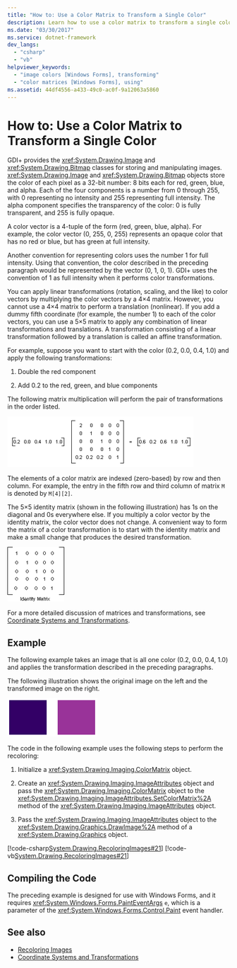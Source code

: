 ```yaml
---
title: "How to: Use a Color Matrix to Transform a Single Color"
description: Learn how to use a color matrix to transform a single color using the System.Drawing.Image and System.Drawing.Bitmap objects.
ms.date: "03/30/2017"
ms.service: dotnet-framework
dev_langs:
  - "csharp"
  - "vb"
helpviewer_keywords:
  - "image colors [Windows Forms], transforming"
  - "color matrices [Windows Forms], using"
ms.assetid: 44df4556-a433-49c0-ac0f-9a12063a5860
---
```

# How to: Use a Color Matrix to Transform a Single Color

GDI+ provides the <xref:System.Drawing.Image> and <xref:System.Drawing.Bitmap> classes for storing and manipulating images. <xref:System.Drawing.Image> and <xref:System.Drawing.Bitmap> objects store the color of each pixel as a 32-bit number: 8 bits each for red, green, blue, and alpha. Each of the four components is a number from 0 through 255, with 0 representing no intensity and 255 representing full intensity. The alpha component specifies the transparency of the color: 0 is fully transparent, and 255 is fully opaque.

A color vector is a 4-tuple of the form (red, green, blue, alpha). For example, the color vector (0, 255, 0, 255) represents an opaque color that has no red or blue, but has green at full intensity.

Another convention for representing colors uses the number 1 for full intensity. Using that convention, the color described in the preceding paragraph would be represented by the vector (0, 1, 0, 1). GDI+ uses the convention of 1 as full intensity when it performs color transformations.

You can apply linear transformations (rotation, scaling, and the like) to color vectors by multiplying the color vectors by a 4×4 matrix. However, you cannot use a 4×4 matrix to perform a translation (nonlinear). If you add a dummy fifth coordinate (for example, the number 1) to each of the color vectors, you can use a 5×5 matrix to apply any combination of linear transformations and translations. A transformation consisting of a linear transformation followed by a translation is called an affine transformation.

For example, suppose you want to start with the color (0.2, 0.0, 0.4, 1.0) and apply the following transformations:

1. Double the red component

2. Add 0.2 to the red, green, and blue components

The following matrix multiplication will perform the pair of transformations in the order listed.

![Screenshot of a transformation multiplication matrix.](./media/how-to-use-a-color-matrix-to-transform-a-single-color/multiplication-color-matrix.gif)

The elements of a color matrix are indexed (zero-based) by row and then column. For example, the entry in the fifth row and third column of matrix `M` is denoted by `M[4][2]`.

The 5×5 identity matrix (shown in the following illustration) has 1s on the diagonal and 0s everywhere else. If you multiply a color vector by the identity matrix, the color vector does not change. A convenient way to form the matrix of a color transformation is to start with the identity matrix and make a small change that produces the desired transformation.

![Screenshot of a 5x5 identity matrix for color transformation.](./media/how-to-use-a-color-matrix-to-transform-a-single-color/5x5-identity-matrix-color-transformation.gif)

For a more detailed discussion of matrices and transformations, see [Coordinate Systems and Transformations](coordinate-systems-and-transformations.md).

## Example

The following example takes an image that is all one color (0.2, 0.0, 0.4, 1.0) and applies the transformation described in the preceding paragraphs.

The following illustration shows the original image on the left and the transformed image on the right.

![A purple square on the left and a fuchsia square on the right.](./media/how-to-use-a-color-matrix-to-transform-a-single-color/color-transformation.png)

The code in the following example uses the following steps to perform the recoloring:

1. Initialize a <xref:System.Drawing.Imaging.ColorMatrix> object.

2. Create an <xref:System.Drawing.Imaging.ImageAttributes> object and pass the <xref:System.Drawing.Imaging.ColorMatrix> object to the <xref:System.Drawing.Imaging.ImageAttributes.SetColorMatrix%2A> method of the <xref:System.Drawing.Imaging.ImageAttributes> object.

3. Pass the <xref:System.Drawing.Imaging.ImageAttributes> object to the <xref:System.Drawing.Graphics.DrawImage%2A> method of a <xref:System.Drawing.Graphics> object.

[!code-csharp[System.Drawing.RecoloringImages#21](~/samples/snippets/csharp/VS_Snippets_Winforms/System.Drawing.RecoloringImages/CS/Class1.cs#21)]
[!code-vb[System.Drawing.RecoloringImages#21](~/samples/snippets/visualbasic/VS_Snippets_Winforms/System.Drawing.RecoloringImages/VB/Class1.vb#21)]

## Compiling the Code

The preceding example is designed for use with Windows Forms, and it requires <xref:System.Windows.Forms.PaintEventArgs> `e`, which is a parameter of the <xref:System.Windows.Forms.Control.Paint> event handler.

## See also

- [Recoloring Images](recoloring-images.md)
- [Coordinate Systems and Transformations](coordinate-systems-and-transformations.md)
